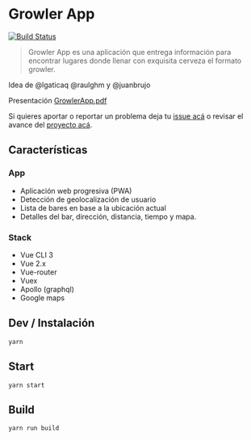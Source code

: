 # Growler App

[![Build Status](https://travis-ci.org/growlerapp/webapp.svg?branch=master)](https://travis-ci.org/growlerapp/webapp)

> Growler App es una aplicación que entrega información para encontrar lugares donde llenar con exquisita cerveza el formato growler.

Idea de @lgaticaq @raulghm y @juanbrujo

Presentación [GrowlerApp.pdf](https://github.com/beerjs/valdivia/files/2032921/GrowlerApp.pdf)

Si quieres aportar o reportar un problema deja tu [issue acá](https://github.com/growlerapp/webapp/issues) o revisar el avance del [proyecto acá](https://github.com/growlerapp/webapp/projects/1).

## Características

### App
* Aplicación web progresiva (PWA)
* Detección de geolocalización de usuario
* Lista de bares en base a la ubicación actual
* Detalles del bar, dirección, distancia, tiempo y mapa.

### Stack
* Vue CLI 3
* Vue 2.x
* Vue-router
* Vuex
* Apollo (graphql)
* Google maps

## Dev / Instalación

```
yarn
```

## Start

```
yarn start
```

## Build

```
yarn run build
```
